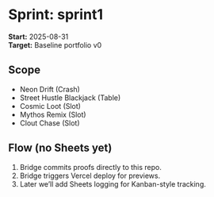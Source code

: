 # Sprint: sprint1

**Start:** 2025-08-31  
**Target:** Baseline portfolio v0  

## Scope
- Neon Drift (Crash)
- Street Hustle Blackjack (Table)
- Cosmic Loot (Slot)
- Mythos Remix (Slot)
- Clout Chase (Slot)

## Flow (no Sheets yet)
1. Bridge commits proofs directly to this repo.
2. Bridge triggers Vercel deploy for previews.
3. Later we’ll add Sheets logging for Kanban-style tracking.

